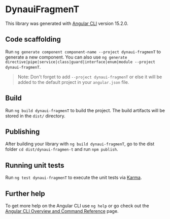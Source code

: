 # DynauiFragmenT

This library was generated with [Angular CLI](https://github.com/angular/angular-cli) version 15.2.0.

## Code scaffolding

Run `ng generate component component-name --project dynaui-fragmenT` to generate a new component. You can also use `ng generate directive|pipe|service|class|guard|interface|enum|module --project dynaui-fragmenT`.
> Note: Don't forget to add `--project dynaui-fragmenT` or else it will be added to the default project in your `angular.json` file. 

## Build

Run `ng build dynaui-fragmenT` to build the project. The build artifacts will be stored in the `dist/` directory.

## Publishing

After building your library with `ng build dynaui-fragmenT`, go to the dist folder `cd dist/dynaui-fragmen-t` and run `npm publish`.

## Running unit tests

Run `ng test dynaui-fragmenT` to execute the unit tests via [Karma](https://karma-runner.github.io).

## Further help

To get more help on the Angular CLI use `ng help` or go check out the [Angular CLI Overview and Command Reference](https://angular.io/cli) page.
